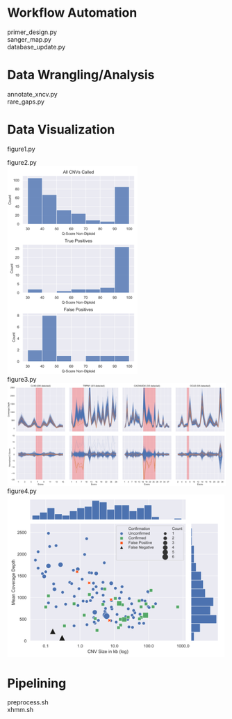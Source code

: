 # Workflow Automation
primer_design.py  
sanger_map.py  
database_update.py  

# Data Wrangling/Analysis
annotate_xncv.py  
rare_gaps.py  

# Data Visualization
figure1.py  

figure2.py  
<img src=/figure2.svg width="300">  
figure3.py  
<img src=/figure3.svg width="1000">  
figure4.py  
<img src=/figure4.svg width="500">

# Pipelining
preprocess.sh  
xhmm.sh  
